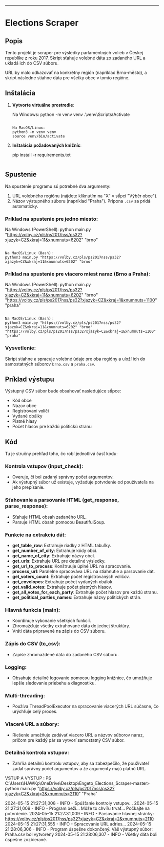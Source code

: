 ---

# Elections Scraper

## Popis

Tento projekt je scraper pre výsledky parlamentných volieb v Českej republike z roku 2017. Skript sťahuje volebné dáta zo zadaného URL a ukladá ich do CSV súboru.

URL by malo odkazovať na konkrétny región (napríklad Brno-město), a skript následne stiahne dáta pre všetky obce v tomto regióne.

## Inštalácia

1. **Vytvorte virtuálne prostredie**:

    Na Windows:
    python -m venv venv
    .\venv\Scripts\Activate
    ```

    Na MacOS/Linux:
    python3 -m venv venv
    source venv/bin/activate
    ```

2. **Inštalácia požadovaných knižníc**:

   pip install -r requirements.txt
    ```

## Spustenie

Na spustenie programu sú potrebné dva argumenty:
1. URL volebného regiónu (nájdete kliknutím na "X" v stĺpci "Výběr obce").
2. Názov výstupného súboru (napríklad "Praha"). Prípona `.csv` sa pridá automaticky.

### Príklad na spustenie pre jedno miesto:

Na Windows (PowerShell):
python main.py "https://volby.cz/pls/ps2017nss/ps32?xjazyk=CZ&xkraj=11&xnumnuts=6202" "brno"
```

Na MacOS/Linux (Bash):
python3 main.py "https://volby.cz/pls/ps2017nss/ps32?xjazyk=CZ&xkraj=11&xnumnuts=6202" "brno"
```

### Príklad na spustenie pre viacero miest naraz (Brno a Praha):

Na Windows (PowerShell):
python main.py "https://volby.cz/pls/ps2017nss/ps32?xjazyk=CZ&xkraj=11&xnumnuts=6202" "brno" "https://volby.cz/pls/ps2017nss/ps32?xjazyk=CZ&xkraj=1&xnumnuts=1100" "praha"
```

Na MacOS/Linux (Bash):
python3 main.py "https://volby.cz/pls/ps2017nss/ps32?xjazyk=CZ&xkraj=11&xnumnuts=6202" "brno" "https://volby.cz/pls/ps2017nss/ps32?xjazyk=CZ&xkraj=1&xnumnuts=1100" "praha"
```

### Vysvetlenie:
Skript stiahne a spracuje volebné údaje pre oba regióny a uloží ich do samostatných súborov `brno.csv` a `praha.csv`.

## Príklad výstupu

Výstupný CSV súbor bude obsahovať nasledujúce stĺpce:

- Kód obce
- Názov obce
- Registrovaní voliči
- Vydané obálky
- Platné hlasy
- Počet hlasov pre každú politickú stranu

## Kód

Tu je stručný prehľad toho, čo robí jednotlivá časť kódu:

### Kontrola vstupov (input_check):
- Overuje, či bol zadaný správny počet argumentov.
- Ak výstupný súbor už existuje, vyžaduje potvrdenie od používateľa na jeho prepísanie.

### Sťahovanie a parsovanie HTML (get_response, parse_response):
- Sťahuje HTML obsah zadaného URL.
- Parsuje HTML obsah pomocou BeautifulSoup.

### Funkcie na extrakciu dát:
- **get_table_row**: Extrahuje riadky z HTML tabuľky.
- **get_number_of_city**: Extrahuje kódy obcí.
- **get_name_of_city**: Extrahuje názvy obcí.
- **get_urls**: Extrahuje URL pre detailné výsledky.
- **get_url_to_process**: Konštruuje úplné URL na spracovanie.
- **process_url**: Paralelne spracováva URL na stiahnutie a parsovanie dát.
- **get_voters_count**: Extrahuje počet registrovaných voličov.
- **get_envelopes**: Extrahuje počet vydaných obálok.
- **get_valid_votes**: Extrahuje počet platných hlasov.
- **get_all_votes_for_each_party**: Extrahuje počet hlasov pre každú stranu.
- **get_political_parties_names**: Extrahuje názvy politických strán.

### Hlavná funkcia (main):
- Koordinuje vykonanie všetkých funkcií.
- Zhromažďuje všetky extrahované dáta do jednej štruktúry.
- Vráti dáta pripravené na zápis do CSV súboru.

### Zápis do CSV (to_csv):
- Zapíše zhromaždené dáta do zadaného CSV súboru.

### Logging:
- Obsahuje detailné logovanie pomocou logging knižnice, čo umožňuje lepšie sledovanie priebehu a diagnostiku.

### Multi-threading:
- Používa ThreadPoolExecutor na spracovanie viacerých URL súčasne, čo urýchľuje celý proces.

### Viaceré URL a súbory:
- Riešenie umožňuje zadávať viacero URL a názvov súborov naraz, pričom pre každý pár sa vytvorí samostatný CSV súbor.

### Detailná kontrola vstupov:
- Zahŕňa detailnú kontrolu vstupov, aby sa zabezpečilo, že používateľ zadal správny počet argumentov a že argumenty majú platnú URL.

VSTUP A VYSTUP : 
PS C:\Users\HAWKp\OneDrive\Desktop\Engeto_Elections_Scraper-master> python main.py  "https://volby.cz/pls/ps2017nss/ps32?xjazyk=CZ&xkraj=2&xnumnuts=2110"  "Praha"
>> 
2024-05-15 21:27:31,008 - INFO - Spúšťanie kontroly vstupov...
2024-05-15 21:27:31,009 - INFO - Program beží... Môže to chvíľu trvať...
Počkajte na potvrdenie.
2024-05-15 21:27:31,009 - INFO - Parsovanie hlavnej stránky: https://volby.cz/pls/ps2017nss/ps32?xjazyk=CZ&xkraj=2&xnumnuts=2110
2024-05-15 21:27:31,555 - INFO - Spracovanie URL adries...
2024-05-15 21:28:06,306 - INFO - Program úspešne dokončený.
Váš výstupný súbor: Praha.csv bol vytvorený
2024-05-15 21:28:06,307 - INFO - Všetky dáta boli úspešne zozbierané.

